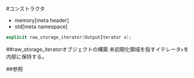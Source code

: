 #コンストラクタ
* memory[meta header]
* std[meta namespace]

```cpp
explicit raw_storage_iterator(OutputIterator x);
```

##raw_storage_iteratorオブジェクトの構築
未初期化領域を指すイテレータ`x`を内部に保持する。


##参照



